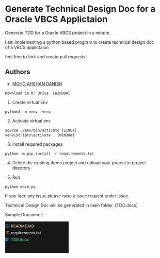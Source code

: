 # Generate Technical Design Doc for a Oracle VBCS Applictaion

Generate TDD for a Oracle VBCS project in a minute.

I am implementing a python based program to create technical design doc of a VBCS applictaion.

feel free to fork and create pull requests!

## Authors

- [MOHD AHSHAN DANISH](https://www.github.com/mailtodanish)

```
Download in D: Drive  [WINDOW]
```

1. Create virtual Env

```
python3 -m venv .venv
```
2. Activate virtual env

```
source .venv/bin/activate [LINUX]
venv\Scripts\activate   [WINDOW]
```
3. Install required packages

```
python -m pip install -r requirements.txt
```
4. Delete the existing demo project and upload your project in project directory

5. Run

``` 
python main.py
```

If you face any issue please raise a issue request under issue.

Technical Design Doc will be generated in main folder. [TDD.docx]



Sample Documnet:

![Logo](img/img1.png)





